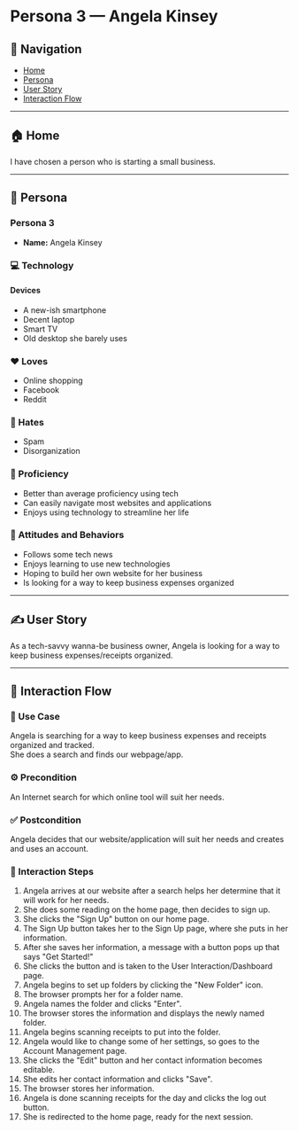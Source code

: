 # Persona 3 — Angela Kinsey

## 🔗 Navigation
- [Home](./index.html)
- [Persona](./persona.html)
- [User Story](./user-story.html)
- [Interaction Flow](./interaction-flow.html)

---

## 🏠 Home

I have chosen a person who is starting a small business.

---

## 👤 Persona

### Persona 3

- **Name:** Angela Kinsey

### 💻 Technology

#### Devices
- A new-ish smartphone
- Decent laptop
- Smart TV
- Old desktop she barely uses

### ❤️ Loves
- Online shopping
- Facebook
- Reddit

### 💢 Hates
- Spam
- Disorganization

### 🧠 Proficiency
- Better than average proficiency using tech
- Can easily navigate most websites and applications
- Enjoys using technology to streamline her life

### 🧭 Attitudes and Behaviors
- Follows some tech news
- Enjoys learning to use new technologies
- Hoping to build her own website for her business
- Is looking for a way to keep business expenses organized

---

## ✍️ User Story

As a tech-savvy wanna-be business owner, Angela is looking for a way to keep business expenses/receipts organized.

---

## 🔄 Interaction Flow

### 📌 Use Case

Angela is searching for a way to keep business expenses and receipts organized and tracked.  
She does a search and finds our webpage/app.

### ⚙️ Precondition

An Internet search for which online tool will suit her needs.

### ✅ Postcondition

Angela decides that our website/application will suit her needs and creates and uses an account.

### 🧭 Interaction Steps

1. Angela arrives at our website after a search helps her determine that it will work for her needs.
2. She does some reading on the home page, then decides to sign up.
3. She clicks the "Sign Up" button on our home page.
4. The Sign Up button takes her to the Sign Up page, where she puts in her information.
5. After she saves her information, a message with a button pops up that says "Get Started!"
6. She clicks the button and is taken to the User Interaction/Dashboard page.
7. Angela begins to set up folders by clicking the "New Folder" icon.
8. The browser prompts her for a folder name.
9. Angela names the folder and clicks "Enter".
10. The browser stores the information and displays the newly named folder.
11. Angela begins scanning receipts to put into the folder.
12. Angela would like to change some of her settings, so goes to the Account Management page.
13. She clicks the "Edit" button and her contact information becomes editable.
14. She edits her contact information and clicks "Save".
15. The browser stores her information.
16. Angela is done scanning receipts for the day and clicks the log out button.
17. She is redirected to the home page, ready for the next session.